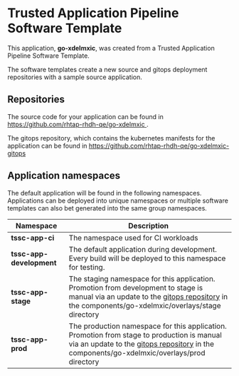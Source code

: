 # Trusted Application Pipeline Software Template

This application, **go-xdelmxic**, was created from a Trusted Application Pipeline Software Template.

The software templates create a new source and gitops deployment repositories with a sample source application. 

## Repositories

The source code for your application can be found in [https://github.com/rhtap-rhdh-qe/go-xdelmxic ](https://github.com/rhtap-rhdh-qe/go-xdelmxic ).
 
The gitops repository, which contains the kubernetes manifests for the application can be found in 
[https://github.com/rhtap-rhdh-qe/go-xdelmxic-gitops ](https://github.com/rhtap-rhdh-qe/go-xdelmxic-gitops ) 

## Application namespaces 

The default application will be found in the following namespaces. Applications can be deployed into unique namespaces or multiple software templates can also bet generated into the same group namespaces.  

|  Namespace   |  Description   |  
| -------- | -------- |
| **tssc-app-ci** | The namespace used for CI workloads |
| **tssc-app-development** | The default application during development. Every build will be deployed to this namespace for testing. |
| **tssc-app-stage** | The staging namespace for this application. Promotion from development to stage is manual via an update to the [gitops repository](https://github.com/rhtap-rhdh-qe/go-xdelmxic-gitops ) in the components/go-xdelmxic/overlays/stage directory |
| **tssc-app-prod** | The production namespace for this application. Promotion from stage to production is manual via an update to the [gitops repository](https://github.com/rhtap-rhdh-qe/go-xdelmxic-gitops ) in the components/go-xdelmxic/overlays/prod directory |